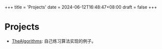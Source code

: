 +++
title = 'Projects'
date = 2024-06-12T16:48:47+08:00
draft = false
+++

# Projects

-   [TheAlgorithms](https://github.com/JohanChane/TheAlgorithms): 自己练习算法实现的例子。
